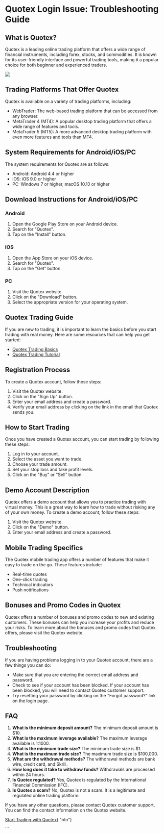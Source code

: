 # Quotex Login Issue: Troubleshooting Guide

## What is Quotex?

Quotex is a leading online trading platform that offers a wide range of
financial instruments, including forex, stocks, and commodities. It is
known for its user-friendly interface and powerful trading tools, making
it a popular choice for both beginner and experienced traders.

[![](https://static.quotex.io/files/4_en/300_250.jpg)](https://traff.sbs/brokerqxlid)

## Trading Platforms That Offer Quotex

Quotex is available on a variety of trading platforms, including:

-   WebTrader: The web-based trading platform that can be accessed from
    any browser.
-   MetaTrader 4 (MT4): A popular desktop trading platform that offers a
    wide range of features and tools.
-   MetaTrader 5 (MT5): A more advanced desktop trading platform with
    even more features and tools than MT4.

## System Requirements for Android/iOS/PC

The system requirements for Quotex are as follows:

-   Android: Android 4.4 or higher
-   iOS: iOS 9.0 or higher
-   PC: Windows 7 or higher, macOS 10.10 or higher

## Download Instructions for Android/iOS/PC

### Android

1.  Open the Google Play Store on your Android device.
2.  Search for "Quotex".
3.  Tap on the "Install" button.

### iOS

1.  Open the App Store on your iOS device.
2.  Search for "Quotex".
3.  Tap on the "Get" button.

### PC

1.  Visit the Quotex website.
2.  Click on the "Download" button.
3.  Select the appropriate version for your operating system.

## Quotex Trading Guide

If you are new to trading, it is important to learn the basics before
you start trading with real money. Here are some resources that can help
you get started:

-   [Quotex Trading Basics](\%22https://traff.sbs/brokerqxsignup\%22)
-   [Quotex Trading Tutorial](\%22https://traff.sbs/brokerqxsignup\%22)

## Registration Process

To create a Quotex account, follow these steps:

1.  Visit the Quotex website.
2.  Click on the "Sign Up" button.
3.  Enter your email address and create a password.
4.  Verify your email address by clicking on the link in the email that
    Quotex sends you.

## How to Start Trading

Once you have created a Quotex account, you can start trading by
following these steps:

1.  Log in to your account.
2.  Select the asset you want to trade.
3.  Choose your trade amount.
4.  Set your stop loss and take profit levels.
5.  Click on the "Buy" or "Sell" button.

## Demo Account Description

Quotex offers a demo account that allows you to practice trading with
virtual money. This is a great way to learn how to trade without risking
any of your own money. To create a demo account, follow these steps:

1.  Visit the Quotex website.
2.  Click on the "Demo" button.
3.  Enter your email address and create a password.

## Mobile Trading Specifics

The Quotex mobile trading app offers a number of features that make it
easy to trade on the go. These features include:

-   Real-time quotes
-   One-click trading
-   Technical indicators
-   Push notifications

## Bonuses and Promo Codes in Quotex

Quotex offers a number of bonuses and promo codes to new and existing
customers. These bonuses can help you increase your profits and reduce
your risks. To learn more about the bonuses and promo codes that Quotex
offers, please visit the Quotex website.

## Troubleshooting

If you are having problems logging in to your Quotex account, there are
a few things you can do:

-   Make sure that you are entering the correct email address and
    password.
-   Check to see if your account has been blocked. If your account has
    been blocked, you will need to contact Quotex customer support.
-   Try resetting your password by clicking on the "Forgot
    password?" link on the login page.

## FAQ

1.  **What is the minimum deposit amount?** The minimum deposit amount
    is \$10.
2.  **What is the maximum leverage available?** The maximum leverage
    available is 1:1000.
3.  **What is the minimum trade size?** The minimum trade size is \$1.
4.  **What is the maximum trade size?** The maximum trade size is
    \$100,000.
5.  **What are the withdrawal methods?** The withdrawal methods are bank
    wire, credit card, and Skrill.
6.  **How long does it take to withdraw funds?** Withdrawals are
    processed within 24 hours.
7.  **Is Quotex regulated?** Yes, Quotex is regulated by the
    International Financial Commission (IFC).
8.  **Is Quotex a scam?** No, Quotex is not a scam. It is a legitimate
    and regulated online trading platform.

If you have any other questions, please contact Quotex customer support.
You can find the contact information on the Quotex website.

[Start Trading with
Quotex](\%22https://traff.sbs/brokerqxsignup\%22){."btn"}

\`\`\`

